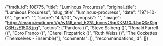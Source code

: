 {"tmdb_id": 108775, "title": "Luminous Procuress", "original_title": "Luminous Procuress", "slug_title": "luminous-procuress", "date": "1971-10-01", "genre": "", "score": "4.3/10", "synopsis": "", "image": "https://image.tmdb.org/t/p/w185_and_h278_bestv2/bpKKM30JLhgQ6zSkgG6HzzE1508.jpg", "actors": ["Pandora ()", "Steve Solberg ()", "Ronald Farrell ()", "Doro Franco ()", "Cherel Fitzpatrick ()", "Ruth Weiss ()", "The Cockettes (Themselves - Ensemble)"], "comments": [], "recommandations_id": []}